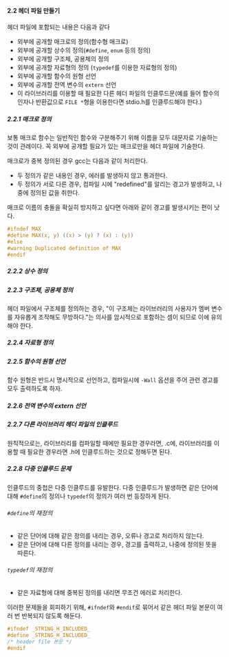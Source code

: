 #### 2.2 헤더 파일 만들기
헤더 파일에 포함되는 내용은 다음과 같다
- 외부에 공개할 매크로의 정의(함수형 매크로)
- 외부에 공개할 상수의 정의(`#define`, `enum` 등의 정의)
- 외부에 공개할 구조체, 공용체의 정의
- 외부에 공개할 자료형의 정의 (`typedef`를 이용한 자료형의 정의)
- 외부에 공개할 함수의 원형 선언
- 외부에 공개할 전역 변수의 `extern` 선언
- 이 라이브러리를 이용할 때 필요한 다른 헤더 파일의 인클루드문(예를 들어 함수의 인자나 반환값으로 `FILE *`형을 이용한다면 stdio.h를 인클루드해야 한다.)

##### 2.2.1 매크로 정의
보통 매크로 함수는 일반적인 함수와 구분해주기 위해 이름을 모두 대문자로 기술하는 것이 관례이다. 꼭 외부에 공개할 필요가 있는 매크로만을 헤더 파일에 기술한다.

매크로가 중복 정의된 경우 gcc는 다음과 같이 처리한다.
- 두 정의가 같은 내용인 경우, 에러를 발생하지 않고 통과한다.
- 두 정의가 서로 다른 경우, 컴파일 시에 "redefined"를 알리는 경고가 발생하고, 나중에 정의된 값을 취한다.

매크로 이름의 충돌을 확실히 방지하고 싶다면 아래와 같이 경고를 발생시키는 편이 낫다.
```c
#ifndef MAX
#define MAX(x, y) ((x) > (y) ? (x) : (y))
#else
#warning Duplicated definition of MAX
#endif
```

##### 2.2.2 상수 정의

##### 2.2.3 구조체, 공용체 정의
헤더 파일에서 구조체를 정의하는 경우, "이 구조체는 라이브러리의 사용자가 멤버 변수를 자유롭게 조작해도 무방하다."는 의사를 암시적으로 포함하는 셈이 되므로 이에 유의해야 한다.

##### 2.2.4 자료형 정의

##### 2.2.5 함수의 원형 선언
함수 원형은 반드시 명시적으로 선언하고, 컴파일시에 `-Wall` 옵션을 주어 관련 경고를 모두 출력하도록 하자.

##### 2.2.6 전역 변수의 extern 선언

##### 2.2.7 다른 라이브러리 헤더 파일의 인클루드
원칙적으로는, 라이브러리를 컴파일할 때에만 필요한 경우라면, .c에, 라이브러리를 이용할 때 필요한 경우라면 .h에 인클루드하는 것으로 정해두면 된다.

##### 2.2.8 다중 인클루드 문제
인클루드의 중첩은 다중 인클루드를 유발한다. 다중 인클루드가 발생하면 같은 단어에 대해 `#define`의 정의나 `typedef`의 정의가 여러 번 등장하게 된다.

###### `#define`의 재정의
- 같은 단어에 대해 같은 정의를 내리는 경우, 오류나 경고로 처리하지 않는다.
- 같은 단어에 대해 다른 정의를 내리는 경우, 경고를 출력하고, 나중에 정의된 뜻을 따른다.

###### `typedef`의 재정의
- 같은 자료형에 대해 중복된 정의를 내리면 무조건 에러로 처리한다.

이러한 문제들을 회피하기 위해, `#ifndef`와 `#endif`로 묶어서 같은 헤더 파일 본문이 여러 번 반복되지 않도록 해둔다.
```c
#ifndef	_STRING_H_INCLUDED_
#define	_STRING_H_INCLUDED_
/* header file 본문 */
#endif
```
